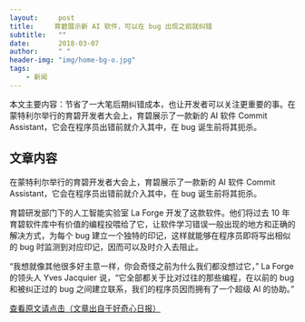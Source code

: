 ```yaml
---
layout:     post
title:     育碧展示新 AI 软件，可以在 bug 出现之前就纠错
subtitle:   ""
date:       2018-03-07
author:     " "
header-img: "img/home-bg-o.jpg"
tags:
    - 新闻
---
```


本文主要内容：节省了一大笔后期纠错成本，也让开发者可以关注更重要的事。在蒙特利尔举行的育碧开发者大会上，育碧展示了一款新的 AI 软件 Commit Assistant，它会在程序员出错前就介入其中，在 bug 诞生前将其扼杀。

<!-- more -->




## 文章内容

在蒙特利尔举行的育碧开发者大会上，育碧展示了一款新的 AI 软件 Commit Assistant，它会在程序员出错前就介入其中，在 bug 诞生前将其扼杀。

育碧研发部门下的人工智能实验室 La Forge 开发了这款软件。他们将过去 10 年育碧软件库中有价值的编程投喂给了它，让软件学习错误一般出现的地方和正确的解决方式，为每个 bug 建立一个独特的印记，这样就能够在程序员即将写出相似的 bug 时监测到对应印记，因而可以及时介入去阻止。

“我想就像其他很多好主意一样，你会奇怪之前为什么我们都没想过它，” La Forge 的领头人 Yves Jacquier 说，“它全部都关于比对过往的那些编程，在以前的 bug 和被纠正过的 bug 之间建立联系，我们的程序员因而拥有了一个超级 AI 的协助。”

[查看原文请点击（文章出自于好奇心日报）](https://mp.weixin.qq.com/s/CRFp6M9mjiKpmUzxwbhcXQ)



